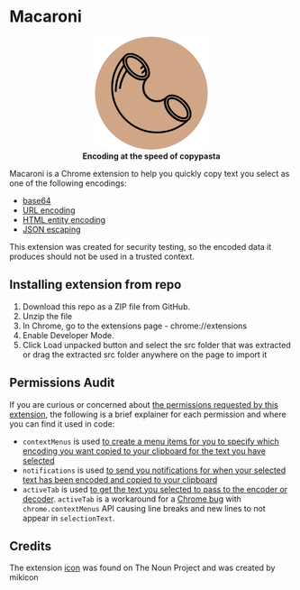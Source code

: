 # Macaroni
<p align=center>
  <img alt="Macaroni Chrome Extension Icon" src="src/assets/icon.png"/ width="200px" height="200px"><br>
  <b>Encoding at the speed of copypasta</b>
</p>

Macaroni is a Chrome extension to help you quickly copy text you select as one of the following encodings:
  - [base64](https://en.wikipedia.org/wiki/Base64)
  - [URL encoding](https://en.wikipedia.org/wiki/Percent-encoding)
  - [HTML entity encoding](https://en.wikipedia.org/wiki/List_of_XML_and_HTML_character_entity_references)
  - [JSON escaping](https://en.wikipedia.org/wiki/Escape_character#JavaScript)

This extension was created for security testing, so the encoded data it produces should not be used in a trusted context.

## Installing extension from repo
1. Download this repo as a ZIP file from GitHub.
2. Unzip the file
3. In Chrome, go to the extensions page - chrome://extensions
4. Enable Developer Mode.
5. Click Load unpacked button and select the src folder that was extracted or drag the extracted src folder anywhere on the page to import it

## Permissions Audit
If you are curious or concerned about [the permissions requested by this extension](https://github.com/0xedward/macaroni/blob/main/src/manifest.json#L10-L14), the following is a brief explainer for each permission and where you can find it used in code:

- `contextMenus` is used [to create a menu items for you to specify which encoding you want copied to your clipboard for the text you have selected](https://github.com/0xedward/macaroni/blob/main/src/background.js#L4-L26)
- `notifications` is used [to send you notifications for when your selected text has been encoded and copied to your clipboard](https://github.com/0xedward/macaroni/blob/main/src/background.js#L53-L60)
- `activeTab` is used [to get the text you selected to pass to the encoder or decoder](https://github.com/0xedward/macaroni/blob/main/src/background.js#L32-L35). `activeTab` is a workaround for a [Chrome bug](https://bugs.chromium.org/p/chromium/issues/detail?id=116429) with `chrome.contextMenus` API causing line breaks and new lines to not appear in `selectionText`.

## Credits
The extension [icon](https://thenounproject.com/search/?q=macaroni&i=1723765) was found on The Noun Project and was created by mikicon
